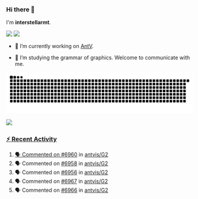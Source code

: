 ### Hi there 👋

I'm **interstellarmt**.

[![](https://img.shields.io/endpoint?url=https://awards.antv.vision/interstellarmt-g2-contributor.json)](https://github.com/antvis/g2)
[![](https://img.shields.io/endpoint?url=https://awards.antv.vision/interstellarmt-gpt-vis-contributor.json)](https://github.com/antvis/gpt-vis)

- 🔭 I’m currently working on [AntV](https://github.com/antvis).

- 📖 I’m studying the grammar of graphics. Welcome to communicate with me.

![](https://raw.githubusercontent.com/interstellarmt/interstellarmt/refs/heads/output/github-contribution-grid-snake.svg)
<div>
  <a href="https://github.com/interstellarmt">
  <img height="180em" src="https://github-readme-stats-eight-theta.vercel.app/api?username=interstellarmt&show_icons=true&include_all_commits=true&count_private=true&theme=tokyonight"/>
</div>
    
### :zap: Recent Activity

<!--START_SECTION:activity-->
1. 🗣 Commented on [#6960](https://github.com/antvis/G2/pull/6960#issuecomment-2921257260) in [antvis/G2](https://github.com/antvis/G2)
2. 🗣 Commented on [#6958](https://github.com/antvis/G2/pull/6958#issuecomment-2921236692) in [antvis/G2](https://github.com/antvis/G2)
3. 🗣 Commented on [#6956](https://github.com/antvis/G2/pull/6956#issuecomment-2921230465) in [antvis/G2](https://github.com/antvis/G2)
4. 🗣 Commented on [#6967](https://github.com/antvis/G2/pull/6967#issuecomment-2921157105) in [antvis/G2](https://github.com/antvis/G2)
5. 🗣 Commented on [#6966](https://github.com/antvis/G2/pull/6966#issuecomment-2921146600) in [antvis/G2](https://github.com/antvis/G2)
<!--END_SECTION:activity-->

